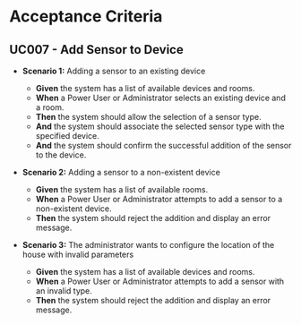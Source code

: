 # Acceptance Criteria

## UC007 - Add Sensor to Device

- **Scenario 1:** Adding a sensor to an existing device
    - **Given** the system has a list of available devices and rooms.
    - **When** a Power User or Administrator selects an existing device and a room.
    - **Then** the system should allow the selection of a sensor type.
    - **And** the system should associate the selected sensor type with the specified device.
    - **And**  the system should confirm the successful addition of the sensor to the device.

- **Scenario 2:** Adding a sensor to a non-existent device
    - **Given** the system has a list of available rooms.
    - **When** a Power User or Administrator attempts to add a sensor to a non-existent device.
    - **Then** the system should reject the addition and display an error message.

- **Scenario 3:** The administrator wants to configure the location of the house with invalid parameters
    - **Given** the system has a list of available devices and rooms.
    - **When** a Power User or Administrator attempts to add a sensor with an invalid type.
    - **Then** the system should reject the addition and display an error message.

